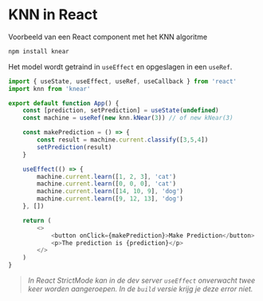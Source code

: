 # KNN in React

Voorbeeld van een React component met het KNN algoritme

```sh
npm install knear
```

Het model wordt getraind in `useEffect` en opgeslagen in een `useRef`.

```js
import { useState, useEffect, useRef, useCallback } from 'react'
import knn from 'knear'

export default function App() {
    const [prediction, setPrediction] = useState(undefined)
    const machine = useRef(new knn.kNear(3)) // of new kNear(3)    

    const makePrediction = () => {
        const result = machine.current.classify([3,5,4])
        setPrediction(result)
    }

    useEffect(() => {
        machine.current.learn([1, 2, 3], 'cat')
        machine.current.learn([0, 0, 0], 'cat')
        machine.current.learn([14, 10, 9], 'dog')
        machine.current.learn([9, 12, 13], 'dog')
    }, [])

    return (
        <>
            <button onClick={makePrediction}>Make Prediction</button>
            <p>The prediction is {prediction}</p>
        </>
    )
}
```
> *In React StrictMode kan in de dev server `useEffect` onverwacht twee keer worden aangeroepen. In de `build` versie krijg je deze error niet.*
